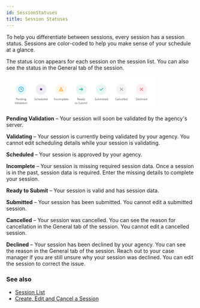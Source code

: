 ```yaml
---
id: SessionStatuses
title: Session Statuses
---
```

To help you differentiate between sessions, every session has a session status. Sessions are color-coded to help you make sense of your schedule at a glance. 

The status icon appears for each session on the session list. You can also see the status in the General tab of the session.

<img src="/img/SessionStatuses.svg" width="400" />

**Pending Validation** – Your session will soon be validated by the agency's server.

**Validating** – Your session is currently being validated by your agency. You cannot edit scheduling details while your session is validating.

**Scheduled** – Your session is approved by your agency.

**Incomplete** – Your session is missing required session data. Once a session is in the past, session data is required. Enter the missing details to complete your session.

**Ready to Submit** – Your session is valid and has session data.

**Submitted** – Your session has been submitted. You cannot edit a submitted session.

**Cancelled** – Your session was cancelled. You can see the reason for cancellation in the General tab of the session. You cannot edit a cancelled session.

**Declined** – Your session has been declined by your agency. You can see the reason in the General tab of the session. Reach out to your case manager if you are still unsure why your session was declined. You can edit the session to correct the issue.

### See also
- [Session List](Session/SessionList.md)
- [Create, Edit and Cancel a Session](Session/CreateEditCancelSession.md)